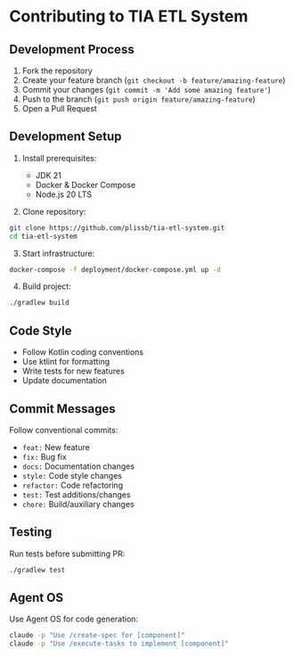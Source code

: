 # Contributing to TIA ETL System

## Development Process

1. Fork the repository
2. Create your feature branch (`git checkout -b feature/amazing-feature`)
3. Commit your changes (`git commit -m 'Add some amazing feature'`)
4. Push to the branch (`git push origin feature/amazing-feature`)
5. Open a Pull Request

## Development Setup

1. Install prerequisites:
   - JDK 21
   - Docker & Docker Compose
   - Node.js 20 LTS

2. Clone repository:
```bash
git clone https://github.com/plissb/tia-etl-system.git
cd tia-etl-system
```

3. Start infrastructure:
```bash
docker-compose -f deployment/docker-compose.yml up -d
```

4. Build project:
```bash
./gradlew build
```

## Code Style

- Follow Kotlin coding conventions
- Use ktlint for formatting
- Write tests for new features
- Update documentation

## Commit Messages

Follow conventional commits:
- `feat:` New feature
- `fix:` Bug fix
- `docs:` Documentation changes
- `style:` Code style changes
- `refactor:` Code refactoring
- `test:` Test additions/changes
- `chore:` Build/auxiliary changes

## Testing

Run tests before submitting PR:
```bash
./gradlew test
```

## Agent OS

Use Agent OS for code generation:
```bash
claude -p "Use /create-spec for [component]"
claude -p "Use /execute-tasks to implement [component]"
```